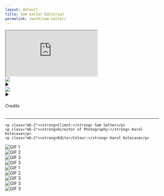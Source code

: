 ```yaml
---
layout: default
title: Sam Salter Editorial
permalink: /work/sam-salter/
---
```


<div class="container mt-5 pt-5">
  <div class="video-section mb-5">
    <div class="ratio ratio-16x9 mb-3">
      <iframe id="main-video" src="https://www.youtube.com/embed/vWXJadko7uw?autoplay=1&mute=0&controls=1&modestbranding=1&rel=0" allowfullscreen></iframe>
    </div>

<div class="d-flex gap-3 mt-2">
  <div class="video-thumb selected" data-video="vWXJadko7uw">
    <div class="thumb-wrapper">
      <img src="https://img.youtube.com/vi/vWXJadko7uw/0.jpg" class="thumb-image">
      <div class="play-icon">▶</div>
    </div>
  </div>
  <div class="video-thumb" data-video="kNkEUJud1zU">
    <div class="thumb-wrapper">
      <img src="https://img.youtube.com/vi/kNkEUJud1zU/0.jpg" class="thumb-image">
      <div class="play-icon">▶</div>
    </div>
  </div>
</div>

  </div>

  <div class="credits-section my-5">
    <div class="position-relative mb-4">
      <h6 class="credits-heading text-uppercase fw-normal text-muted mb-2">Credits</h6>
      <hr class="credits-line">
      <div class="credits-line-highlight"></div>
    </div>

    <p class="mb-2"><strong>Client:</strong> Sam Salter</p>
    <p class="mb-2"><strong>Director of Photography:</strong> Karol Kolecava</p>
    <p class="mb-2"><strong>Editor/Colour:</strong> Karol Kolecava</p>
  </div>

  <div class="row g-4">
    <div class="col-md-4 project-tile"><img src="{{ site.baseurl }}/assets/gifs/sam_001.gif" class="grid-image" alt="GIF 1"></div>
    <div class="col-md-4 project-tile"><img src="{{ site.baseurl }}/assets/gifs/sam_002.gif" class="grid-image" alt="GIF 2"></div>
    <div class="col-md-4 project-tile"><img src="{{ site.baseurl }}/assets/gifs/sam_003.gif" class="grid-image" alt="GIF 3"></div>
    <div class="col-md-4 project-tile"><img src="{{ site.baseurl }}/assets/gifs/sam_004.gif" class="grid-image" alt="GIF 3"></div>
    <div class="col-md-4 project-tile"><img src="{{ site.baseurl }}/assets/gifs/sam_005.gif" class="grid-image" alt="GIF 1"></div>
    <div class="col-md-4 project-tile"><img src="{{ site.baseurl }}/assets/gifs/sam_006.gif" class="grid-image" alt="GIF 2"></div>
    <div class="col-md-4 project-tile"><img src="{{ site.baseurl }}/assets/gifs/sam_007.gif" class="grid-image" alt="GIF 3"></div>
    <div class="col-md-4 project-tile"><img src="{{ site.baseurl }}/assets/gifs/sam_008.gif" class="grid-image" alt="GIF 3"></div>
    <div class="col-md-4 project-tile"><img src="{{ site.baseurl }}/assets/gifs/sam_009.gif" class="grid-image" alt="GIF 3"></div>
</div>

<script>
  document.addEventListener('DOMContentLoaded', () => {
    const thumbs = document.querySelectorAll('.video-thumb');
    const iframe = document.getElementById('main-video');

    thumbs.forEach(thumb => {
      thumb.addEventListener('click', () => {
        const videoId = thumb.getAttribute('data-video');
        iframe.src = `https://www.youtube.com/embed/${videoId}?autoplay=1&mute=0&controls=1&modestbranding=1&rel=0`;

        thumbs.forEach(t => t.classList.remove('selected'));
        thumb.classList.add('selected');
      });
    });
  });
</script>
